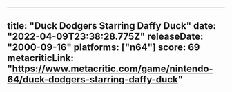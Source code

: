 
---
title: "Duck Dodgers Starring Daffy Duck"
date: "2022-04-09T23:38:28.775Z"
releaseDate: "2000-09-16"
platforms: ["n64"]
score: 69
metacriticLink: "https://www.metacritic.com/game/nintendo-64/duck-dodgers-starring-daffy-duck"
---

